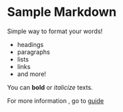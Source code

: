 # Sample Markdown

Simple way to format your words!

* headings
* paragraphs
* lists
* links
* and more!

You can **bold** or *italicize* texts.

For more information , go to [guide](https://docs.github.com/en/get-started/writing-on-github/getting-started-with-writing-and-formatting-on-github/basic-writing-and-formatting-syntax)